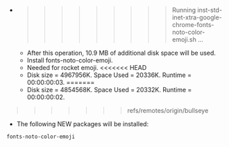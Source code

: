 * >>>>>>>>> Running inst-std-inet-xtra-google-chrome-fonts-noto-color-emoji.sh ...
  * After this operation, 10.9 MB of additional disk space will be used.
  * Install fonts-noto-color-emoji.
  * Needed for rocket emoji.
<<<<<<< HEAD
  * Disk size = 4967956K. Space Used = 20336K. Runtime = 00:00:00:03.
=======
  * Disk size = 4854568K. Space Used = 20332K. Runtime = 00:00:00:02.
>>>>>>> refs/remotes/origin/bullseye
  * The following NEW packages will be installed:
  ```bash
fonts-noto-color-emoji
  ```
